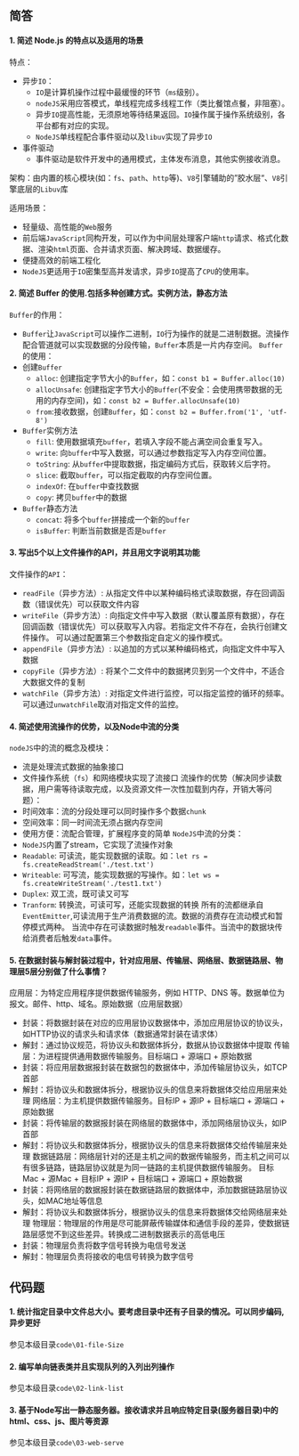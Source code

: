## 简答

#### 1. 简述 Node.js 的特点以及适用的场景
特点：
- 异步`IO`：
  - `IO`是计算机操作过程中最缓慢的环节（`ms`级别）。
  - `nodeJS`采用应答模式，单线程完成多线程工作（类比餐馆点餐，非阻塞）。
  - 异步`IO`提高性能，无须原地等待结果返回。`IO`操作属于操作系统级别，各平台都有对应的实现。
  - `NodeJS`单线程配合事件驱动以及`libuv`实现了异步`IO`
- 事件驱动
  - 事件驱动是软件开发中的通用模式，主体发布消息，其他实例接收消息。

架构：由内置的核心模块(如：`fs`、`path`、`http`等)、`V8`引擎辅助的”胶水层“、`V8`引擎底层的`Libuv`库

适用场景：
- 轻量级、高性能的`Web`服务
- 前后端`JavaScript`同构开发，可以作为中间层处理客户端`http`请求、格式化数据、渲染`html`页面、合并请求页面、解决跨域、数据缓存。
- 便捷高效的前端工程化
- `NodeJS`更适用于`IO`密集型高并发请求，异步`IO`提高了`CPU`的使用率。
　
#### 2. 简述 Buffer 的使用.包括多种创建方式。实例方法，静态方法
`Buffer`的作用：
- `Buffer`让`JavaScript`可以操作二进制，`IO`行为操作的就是二进制数据。流操作配合管道就可以实现数据的分段传输，`Buffer`本质是一片内存空间。
`Buffer`的使用：
- 创建`Buffer`
  - `alloc`: 创建指定字节大小的`Buffer`，如：``` const b1 = Buffer.alloc(10) ```
  - `allocUnsafe`: 创建指定字节大小的`Buffer`(不安全：会使用携带数据的无用的内存空间)，如：``` const b2 = Buffer.allocUnsafe(10) ```
  - `from`:接收数据，创建`Buffer`，如：``` const b2 = Buffer.from('1', 'utf-8') ```
- `Buffer`实例方法
  - `fill`: 使用数据填充`buffer`，若填入字段不能占满空间会重复写入。
  - `write`: 向`buffer`中写入数据，可以通过参数指定写入内存空间位置。
  - `toString`: 从`buffer`中提取数据，指定编码方式后，获取转义后字符。
  - `slice`: 截取`buffer`，可以指定截取的内存空间位置。
  - `indexOf`: 在`buffer`中查找数据
  - `copy`: 拷贝`buffer`中的数据
- `Buffer`静态方法
  - `concat`: 将多个`buffer`拼接成一个新的`buffer`
  - `isBuffer`: 判断当前数据是否是`buffer`
　
#### 3. 写出5个以上文件操作的API，并且用文字说明其功能
文件操作的`API`：
- `readFile`（异步方法）: 从指定文件中以某种编码格式读取数据，存在回调函数（错误优先）可以获取文件内容
- `writeFile`（异步方法）: 向指定文件中写入数据（默认覆盖原有数据），存在回调函数（错误优先）可以获取写入内容。若指定文件不存在，会执行创建文件操作。
  可以通过配置第三个参数指定自定义的操作模式。
- `appendFile`（异步方法）: 以追加的方式以某种编码格式，向指定文件中写入数据
- `copyFile`（异步方法）: 将某个二文件中的数据拷贝到另一个文件中，不适合大数据文件的复制
- `watchFile`（异步方法）: 对指定文件进行监控，可以指定监控的循环的频率。可以通过`unwatchFile`取消对指定文件的监控。

#### 4. 简述使用流操作的优势，以及Node中流的分类
`nodeJS`中的流的概念及模块：
- 流是处理流式数据的抽象接口
- 文件操作系统（`fs`）和网络模块实现了流接口
流操作的优势（解决同步读数据，用户需等待读取完成，以及资源文件一次性加载到内存，开销大等问题）：
- 时间效率：流的分段处理可以同时操作多个数据`chunk`
- 空间效率：同一时间流无须占据内存空间
- 使用方便：流配合管理，扩展程序变的简单
`NodeJS`中流的分类：
- `NodeJS`内置了stream，它实现了流操作对象
- `Readable`: 可读流，能实现数据的读取。如：```let rs = fs.createReadStream('./test.txt')```
- `Writeable`: 可写流，能实现数据的写操作。如：```let ws = fs.createWriteStream('./test1.txt')```
- `Duplex`: 双工流，既可读又可写
- `Tranform`: 转换流，可读可写，还能实现数据的转换
所有的流都继承自`EventEmitter`,可读流用于生产消费数据的流。数据的消费存在流动模式和暂停模式两种。
当流中存在可读数据时触发`readable`事件。当流中的数据块传给消费者后触发`data`事件。
#### 5. 在数据封装与解封装过程中，针对应用层、传输层、网络层、数据链路层、物理层5层分别做了什么事情？
应用层：为特定应用程序提供数据传输服务，例如 HTTP、DNS 等。数据单位为报文。邮件、http、域名。原始数据（应用层数据）
- 封装：将数据封装在对应的应用层协议数据体中，添加应用层协议的协议头，如HTTP协议的请求头和请求体（数据通常封装在请求体）
- 解封：通过协议规范，将协议头和数据体拆分，数据从协议数据体中提取
传输层：为进程提供通用数据传输服务。目标端口 + 源端口 + 原始数据
- 封装：将应用层数据报封装在数据包的数据体中，添加传输层协议头，如TCP首部
- 解封：将协议头和数据体拆分，根据协议头的信息来将数据体交给应用层来处理
网络层：为主机提供数据传输服务。目标IP + 源IP + 目标端口 + 源端口 + 原始数据
- 封装：将传输层的数据报封装在网络层的数据体中，添加网络层协议头，如IP首部
- 解封：将协议头和数据体拆分，根据协议头的信息来将数据体交给传输层来处理
数据链路层：网络层针对的还是主机之间的数据传输服务，而主机之间可以有很多链路，链路层协议就是为同一链路的主机提供数据传输服务。
目标Mac + 源Mac + 目标IP + 源IP + 目标端口 + 源端口 + 原始数据
- 封装：将网络层的数据报封装在数据链路层的数据体中，添加数据链路层协议头，如MAC地址等信息
- 解封：将协议头和数据体拆分，根据协议头的信息来将数据体交给网络层来处理
物理层：物理层的作用是尽可能屏蔽传输媒体和通信手段的差异，使数据链路层感觉不到这些差异。转换成二进制数据表示的高低电压
- 封装：物理层负责将数字信号转换为电信号发送
- 解封：物理层负责将接收的电信号转换为数字信号

## 代码题

#### 1. 统计指定目录中文件总大小。要考虑目录中还有子目录的情况。可以同步编码,异步更好
参见本级目录`code\01-file-Size`

#### 2. 编写单向链表类并且实现队列的入列出列操作
参见本级目录`code\02-link-list`

#### 3. 基于Node写出一静态服务器。接收请求并且响应特定目录(服务器目录)中的html、css、js、图片等资源
参见本级目录`code\03-web-serve`


　

　
